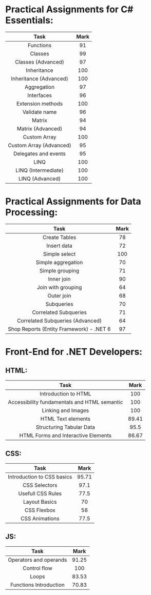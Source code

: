 ﻿<h1>Practical Assignments for C# Essentials:</h1>

| Task                    | Mark |
|:-----------------------:|:----:|
| Functions               | 91   |
| Classes                 | 99   |
| Classes (Advanced)      | 97   |
| Inheritance             | 100  |
| Inheritance (Advanced)  | 100  |
| Aggregation             | 97   |
| Interfaces              | 96   |
| Extension methods       | 100  |
| Validate name           | 96   |
| Matrix                  | 94   |
| Matrix (Advanced)       | 94   |
| Custom Array            | 100  |
| Custom Array (Advanced) | 95   |
| Delegates and events    | 95   |
| LINQ                    | 100  |
| LINQ (Intermediate)     | 100  |
| LINQ (Advanced)         | 100  |

<h1>Practical Assignments for Data Processing:</h1>

| Task                                     | Mark |
|:----------------------------------------:|:----:|
| Create Tables                            | 78   |
| Insert data                              | 72   |
| Simple select                            | 100  |
| Simple aggregation                       | 70   |
| Simple grouping                          | 71   |
| Inner join                               | 90   |
| Join with grouping                       | 64   |
| Outer join                               | 68   |
| Subqueries                               | 70   |
| Correlated Subqueries                    | 71   |
| Correlated Subqueries (Advanced)         | 64   |
| Shop Reports (Entity Framework) - .NET 6 | 97   |

<h1>Front-End for .NET Developers:</h1>
<h2>HTML:</h2>

|                     Task                     | Mark  |
|:--------------------------------------------:|:-----:|
|             Introduction to HTML             |  100  |
| Accessibility fundamentals and HTML semantic |  100  |
|              Linking and Images              |  100  |
|              HTML Text elements              | 89.41 |
|       Structuring Tabular Data               | 95.5  |
|     HTML Forms and Interactive Elements      | 86.67 |

<h2>CSS:</h2>

|            Task            | Mark  |
|:--------------------------:|:-----:|
| Introduction to CSS basics | 95.71 |
|       CSS Selectors        | 97.1  |
|     Usefull CSS Rules      | 77.5  |
|  Layout Basics             |  70   |
|        CSS Flexbox         |  58   |
|       CSS Animations       | 77.5  |

<h2>JS:</h2>

|             Task             | Mark  |
|:----------------------------:|:-----:|
|    Operators and operands    | 91.25 |
|         Control flow         |  100  |
|            Loops             | 83.53 |
| Functions Introduction       | 70.83 |